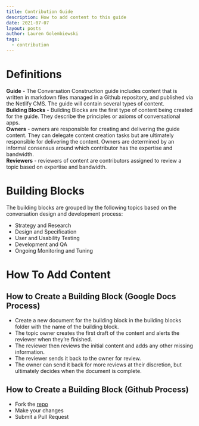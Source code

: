 ```yaml
---
title: Contribution Guide
description: How to add content to this guide
date: 2021-07-07
layout: posts
author: Lauren Golembiewski
tags:
  - contribution
---
```


# Definitions
**Guide** - The Conversation Construction guide includes content that is written in markdown files managed in a Github repository, and published via the Netlify CMS. The guide will contain several types of content.  
**Building Blocks** - Building Blocks are the first type of content being created for the guide. They describe the principles or axioms of conversational apps.  
**Owners** - owners are responsible for creating and delivering the guide content. They can delegate content creation tasks but are ultimately responsible for delivering the content. Owners are determined by an informal consensus around which contributor has the expertise and bandwidth.  
**Reviewers** - reviewers of content are contributors assigned to review a topic based on expertise and bandwidth.  

# Building Blocks
The building blocks are grouped by the following topics based on the conversation design and development process:
* Strategy and Research
* Design and Specification
* User and Usability Testing
* Development and QA
* Ongoing Monitoring and Tuning

# How To Add Content
## How to Create a Building Block (Google Docs Process)
* Create a new document for the building block in the building blocks folder with the name of the building block. 
* The topic owner creates the first draft of the content and alerts the reviewer when they’re finished. 
* The reviewer then reviews the initial content and adds any other missing information. 
* The reviewer sends it back to the owner for review. 
* The owner can send it back for more reviews at their discretion, but ultimately decides when the document is complete. 

## How to Create a Building Block (Github Process)
* Fork the [repo](https://github.com/ConvoCollective/conversational-ai-guide)
* Make your changes
* Submit a Pull Request
